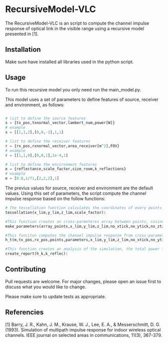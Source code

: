 # RecursiveModel-VLC

The RecursiveModel-VLC is an script to compute the channel impulse response of optical link in the visible range using a recursive model presented in [1]. 

## Installation

Make sure have installed all libraries used in the python script.

## Usage

To run this recursive model you only need run the main_model.py.  

This model uses a set of parameters to define features of source, receiver and environment, as follows:

```python

# list to define the source features
s = {tx_pos,txnormal_vector,lambert_num,power[W]}
# example 
s = [[1,1,2],[0,0,-1],1,1]

# list to define the receiver features
r = {rx_pos,rxnormal_vector,area_receiver[m^2],FOV}
# example
r = [[1,1,0],[0,0,1],1e-4,1]

# list to define the environment features
e = {reflectance,scale_factor,size_room,k_reflections}
# example
e = [0.8,1/71,[2,2,2],1]
```

The previus values for source, receiver and environment are the default values. Using this set of parameters, the script compute the channel impulse response based on the follow functions:

```python
# The tessellation function calculates the coordinates of every points in the walls discretization, and returns the array_points.
tessellation(x_lim,y_lim,z_lim,scale_factor):

#This function creates an cross-parmeteres array between points, cosine of output angle and euclidean distance. Returns the cross-parameters array.
make_parameters(array_points,x_lim,y_lim,z_lim,no_xtick,no_ytick,no_ztick):

#This funciton computes the channel impulse response from cross-parameters array, based on number of reflection. Returns a list with the different order response, h0,h1,h2...hk. 
h_t(m,tx_pos,rx_pos,points,parameters,x_lim,y_lim,z_lim,no_xtick,no_ytick,no_ztick,init_index,a_r,rho,delta_A,k_reflec):

#This function creates an analysis of the simulation, the total power for each reflection, total power in the receiver and plots. 
create_report(h_k,k_reflec):
```


## Contributing
Pull requests are welcome. For major changes, please open an issue first to discuss what you would like to change.

Please make sure to update tests as appropriate.

## Referencies
[1] Barry, J. R., Kahn, J. M., Krause, W. J., Lee, E. A., & Messerschmitt, D. G. (1993). Simulation of multipath impulse response for indoor wireless optical channels. IEEE journal on selected areas in communications, 11(3), 367-379.
